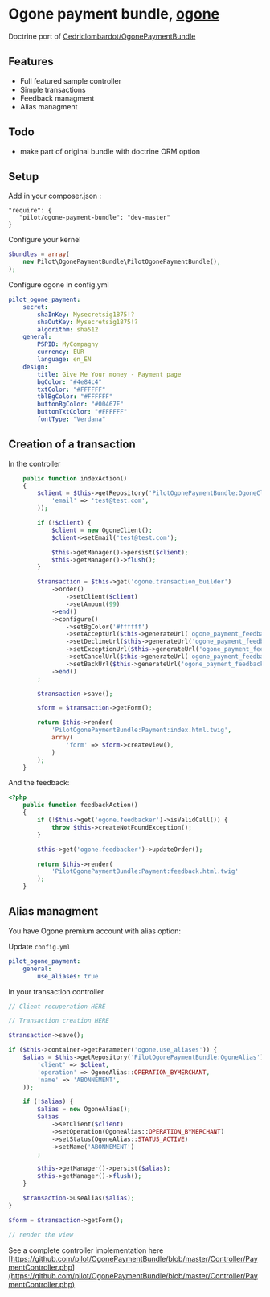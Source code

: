 # Ogone payment bundle, [ogone](http://ogone.com)

Doctrine port of [Cedriclombardot/OgonePaymentBundle](https://github.com/cedriclombardot/OgonePaymentBundle)

## Features

* Full featured sample controller
* Simple transactions
* Feedback managment
* Alias managment

## Todo

* make part of original bundle with doctrine ORM option

## Setup

Add in your composer.json :

```
"require": {
   "pilot/ogone-payment-bundle": "dev-master"
}
```

Configure your kernel

```php
$bundles = array(
    new Pilot\OgonePaymentBundle\PilotOgonePaymentBundle(),
);
```

Configure ogone in config.yml

```yaml
pilot_ogone_payment:
    secret:
        shaInKey: Mysecretsig1875!?
        shaOutKey: Mysecretsig1875!?
        algorithm: sha512
    general:
        PSPID: MyCompagny
        currency: EUR
        language: en_EN
    design:
        title: Give Me Your money - Payment page
        bgColor: "#4e84c4"
        txtColor: "#FFFFFF"
        tblBgColor: "#FFFFFF"
        buttonBgColor: "#00467F"
        buttonTxtColor: "#FFFFFF"
        fontType: "Verdana"
```


## Creation of a transaction

In the controller

```php
    public function indexAction()
    {
        $client = $this->getRepository('PilotOgonePaymentBundle:OgoneClient')->findOneBy(array(
            'email' => 'test@test.com',
        ));

        if (!$client) {
            $client = new OgoneClient();
            $client->setEmail('test@test.com');

            $this->getManager()->persist($client);
            $this->getManager()->flush();
        }

        $transaction = $this->get('ogone.transaction_builder')
            ->order()
                ->setClient($client)
                ->setAmount(99)
            ->end()
            ->configure()
                ->setBgColor('#ffffff')
                ->setAcceptUrl($this->generateUrl('ogone_payment_feedback', array(), true))
                ->setDeclineUrl($this->generateUrl('ogone_payment_feedback', array(), true))
                ->setExceptionUrl($this->generateUrl('ogone_payment_feedback', array(), true))
                ->setCancelUrl($this->generateUrl('ogone_payment_feedback', array(), true))
                ->setBackUrl($this->generateUrl('ogone_payment_feedback', array(), true))
            ->end()
        ;

        $transaction->save();

        $form = $transaction->getForm();

        return $this->render(
            'PilotOgonePaymentBundle:Payment:index.html.twig',
            array(
                'form' => $form->createView(),
            )
        );
    }
```


And the feedback:

```php
<?php
    public function feedbackAction()
    {
        if (!$this->get('ogone.feedbacker')->isValidCall()) {
            throw $this->createNotFoundException();
        }

        $this->get('ogone.feedbacker')->updateOrder();

        return $this->render(
            'PilotOgonePaymentBundle:Payment:feedback.html.twig'
        );
    }

```

## Alias managment

You have Ogone premium account with alias option:

Update `config.yml`

```yaml
pilot_ogone_payment:
    general:
        use_aliases: true
```

In your transaction controller

``` php
// Client recuperation HERE

// Transaction creation HERE

$transaction->save();

if ($this->container->getParameter('ogone.use_aliases')) {
    $alias = $this->getRepository('PilotOgonePaymentBundle:OgoneAlias')->findOneBy(array(
        'client' => $client,
        'operation' => OgoneAlias::OPERATION_BYMERCHANT,
        'name' => 'ABONNEMENT',
    ));

    if (!$alias) {
        $alias = new OgoneAlias();
        $alias
            ->setClient($client)
            ->setOperation(OgoneAlias::OPERATION_BYMERCHANT)
            ->setStatus(OgoneAlias::STATUS_ACTIVE)
            ->setName('ABONNEMENT')
        ;

        $this->getManager()->persist($alias);
        $this->getManager()->flush();
    }

    $transaction->useAlias($alias);
}

$form = $transaction->getForm();

// render the view
```

See a complete controller implementation here [https://github.com/pilot/OgonePaymentBundle/blob/master/Controller/PaymentController.php](https://github.com/pilot/OgonePaymentBundle/blob/master/Controller/PaymentController.php)

